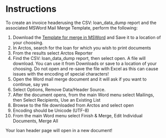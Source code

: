 # Instructions

To create an invoice headerusing the CSV: loan_data_dump report and the associated MSWord Mail Merge Template, perform the following:

1. Download the <a href="https://github.com/ArctosDB/Arctos-Workflows/blob/main/MSWord_Reports/MSB_Mamm_Loan_Header.docx" class="external" target="_blank">Template for merge in MSWord</a> and Save it to a location of your choosing. 
2. In Arctos, search for the loan for which you wish to print documents 
3. From the results select Arctos Reporter 
4. Find the CSV: loan_data_dump report, then select open. A file will download. You can use it from Downloads or save to a location of your choosing. Do not open and re-save the file with Excel as this can cause issues with the encoding of special characters! 
5. Open the Word mail merge document and it will ask if you want to continue, say yes 
6. Select Options, Remove Data/Header Source. 
7. After the document opens, from the main Word menu select Mailings, then Select Recipients, Use an Existing List 
8. Browse to the file downloaded from Arctos and select open 
9. Encoding should be Unicode (UTF-8) 
10. From the main Word menu select Finish & Merge, Edit Individual Documents, Merge All 

Your loan header page will open in a new document!

